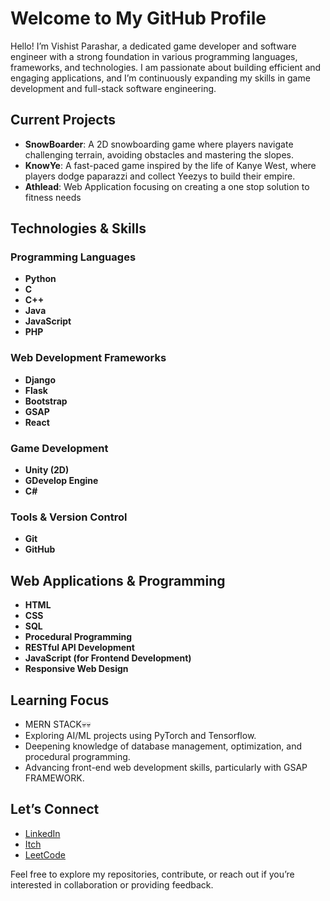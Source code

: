 # Welcome to My GitHub Profile

Hello! I’m Vishist Parashar, a dedicated game developer and software engineer with a strong foundation in various programming languages, frameworks, and technologies. I am passionate about building efficient and engaging applications, and I’m continuously expanding my skills in game development and full-stack software engineering.

## Current Projects

- **SnowBoarder**: A 2D snowboarding game where players navigate challenging terrain, avoiding obstacles and mastering the slopes.
- **KnowYe**: A fast-paced game inspired by the life of Kanye West, where players dodge paparazzi and collect Yeezys to build their empire.
- **Athlead**: Web Application focusing on creating a one stop solution to fitness needs

## Technologies & Skills

### Programming Languages

- **Python**  
- **C**  
- **C++**  
- **Java**  
- **JavaScript**
- **PHP**  

### Web Development Frameworks

- **Django**  
- **Flask**  
- **Bootstrap**
- **GSAP**
- **React**


### Game Development

- **Unity (2D)**
- **GDevelop Engine**
- **C#**  

### Tools & Version Control

- **Git**  
- **GitHub**

## Web Applications & Programming

- **HTML**  
- **CSS**
- **SQL**  
- **Procedural Programming**  
- **RESTful API Development**  
- **JavaScript (for Frontend Development)**  
- **Responsive Web Design**

## Learning Focus

- MERN STACK💀💀
- Exploring AI/ML projects using PyTorch and Tensorflow.
- Deepening knowledge of database management, optimization, and procedural programming.
- Advancing front-end web development skills, particularly with GSAP FRAMEWORK.

## Let’s Connect

- [LinkedIn](https://www.linkedin.com/in/vishistparashar/)
- [Itch](https://invisghoul420.itch.io/)
- [LeetCode](https://leetcode.com/u/invisGhoul/)

Feel free to explore my repositories, contribute, or reach out if you’re interested in collaboration or providing feedback.
